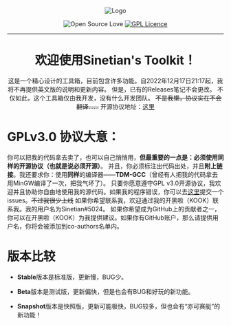 <div align="center">

![Logo](https://img.kookapp.cn/assets/2022-12/0jJT3FGX3r09a03h.png)

![Open Source Love](https://badges.frapsoft.com/os/v3/open-source.svg?v=103)
[![GPL Licence](https://badges.frapsoft.com/os/gpl/gpl.png?v=103)](https://opensource.org/licenses/GPL-3.0/)

---

# 欢迎使用Sinetian's Toolkit！

这是一个精心设计的工具箱，目前包含许多功能。自2022年12月17日21:17起，我将不再提供英文版的说明和更新内容。
但是，已有的Releases笔记不会更改。
不仅如此，这个工具箱仅由我开发，没有什么开发团队。
~~不是我懒，协议实在不会翻译……~~
开源协议地址：[这里](https://github.com/Sinetian/Toolkit/blob/main/LICENSE)

</div>

# GPLv3.0 协议大意：

你可以把我的代码拿去卖了，也可以自己悄悄用，**但最重要的一点是：必须使用同样的开源协议（也就是说必须开源）**。
并且，你必须标注出代码出处，并且**附上链接**。我还要求你：使用**同样**的编译器——**TDM-GCC**（曾经有人把我的代码拿去用MinGW编译了一次，把我气坏了）。
只要你愿意遵守GPL v3.0开源协议，我欢迎并且协助你自由地使用我的源代码。如果我的程序错误，你可以去[这里](https://github.com/Sinetian/Toolkit/issues)提交一个issues。~~不过我很少上线~~
如果你希望联系我，欢迎通过我的开黑啦（KOOK）联系我。我的用户名为Sinetian#5024。
如果你希望成为GitHub上的贡献者之一，你可以在开黑啦（KOOK）为我提供建议。如果你有GitHub账户，那么请提供用户名，你将会被添加到co-authors名单内。

# 版本比较

- **Stable**版本是标准版，更新慢，BUG少。

- **Beta**版本是测试版，更新偏快，但是也会有BUG和好玩的新功能。

- **Snapshot**版本是快照版，更新可能极快，BUG较多，但也会有“亦可赛艇”的新功能！

